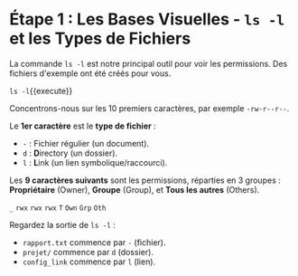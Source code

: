 # Étape 1 : Les Bases Visuelles - `ls -l` et les Types de Fichiers

La commande `ls -l` est notre principal outil pour voir les permissions. Des fichiers d'exemple ont été créés pour vous.

`ls -l`{{execute}}

Concentrons-nous sur les 10 premiers caractères, par exemple `-rw-r--r--`.

Le **1er caractère** est le **type de fichier** :
-   `-` : Fichier régulier (un document).
-   `d` : **D**irectory (un dossier).
-   `l` : **L**ink (un lien symbolique/raccourci).

Les **9 caractères suivants** sont les permissions, réparties en 3 groupes : **Propriétaire** (Owner), **Groupe** (Group), et **Tous les autres** (Others).

`_` `rwx` `rwx` `rwx`
`T` `Own` `Grp` `Oth`

Regardez la sortie de `ls -l` :
-   `rapport.txt` commence par `-` (fichier).
-   `projet/` commence par `d` (dossier).
-   `config_link` commence par `l` (lien).